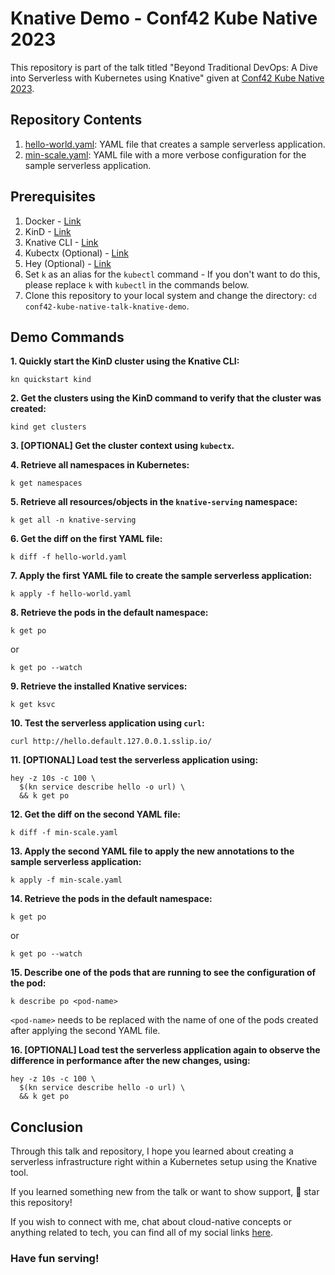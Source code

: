 # Knative Demo - Conf42 Kube Native 2023

This repository is part of the talk titled "Beyond Traditional DevOps: A Dive into Serverless with Kubernetes using Knative" given at [Conf42 Kube Native 2023](https://www.conf42.com/Kube_Native_2023_Karan_Jagtiani_devops_serverless_knative).

## Repository Contents

1. [hello-world.yaml](./hello-world.yaml): YAML file that creates a sample serverless application.
2. [min-scale.yaml](./min-scale.yaml): YAML file with a more verbose configuration for the sample serverless application.

## Prerequisites

1. Docker - [Link](https://docs.docker.com/engine/install/)
2. KinD - [Link](https://kind.sigs.k8s.io/)
3. Knative CLI - [Link](https://knative.dev/docs/client/install-kn/)
4. Kubectx (Optional) - [Link](https://github.com/ahmetb/kubectx#installation)
5. Hey (Optional) - [Link](https://github.com/rakyll/hey)
6. Set `k` as an alias for the `kubectl` command - If you don't want to do this, please replace `k` with `kubectl` in the commands below.
7. Clone this repository to your local system and change the directory: `cd conf42-kube-native-talk-knative-demo`.

## Demo Commands

**1. Quickly start the KinD cluster using the Knative CLI:**

```
kn quickstart kind
```

**2. Get the clusters using the KinD command to verify that the cluster was created:**

```
kind get clusters
```

**3. [OPTIONAL] Get the cluster context using `kubectx`.**

**4. Retrieve all namespaces in Kubernetes:**

```
k get namespaces
```

**5. Retrieve all resources/objects in the `knative-serving` namespace:**

```
k get all -n knative-serving
```

**6. Get the diff on the first YAML file:**

```
k diff -f hello-world.yaml
```

**7. Apply the first YAML file to create the sample serverless application:**

```
k apply -f hello-world.yaml
```

**8. Retrieve the pods in the default namespace:**

```
k get po
```

or

```
k get po --watch
```

**9. Retrieve the installed Knative services:**

```
k get ksvc
```

**10. Test the serverless application using `curl`:**

```
curl http://hello.default.127.0.0.1.sslip.io/
```

**11. [OPTIONAL] Load test the serverless application using:**

```
hey -z 10s -c 100 \
  $(kn service describe hello -o url) \
  && k get po
```

**12. Get the diff on the second YAML file:**

```
k diff -f min-scale.yaml
```

**13. Apply the second YAML file to apply the new annotations to the sample serverless application:**

```
k apply -f min-scale.yaml
```

**14. Retrieve the pods in the default namespace:**

```
k get po
```

or

```
k get po --watch
```

**15. Describe one of the pods that are running to see the configuration of the pod:**

```
k describe po <pod-name>
```

`<pod-name>` needs to be replaced with the name of one of the pods created after applying the second YAML file.

**16. [OPTIONAL] Load test the serverless application again to observe the difference in performance after the new changes, using:**

```
hey -z 10s -c 100 \
  $(kn service describe hello -o url) \
  && k get po
```

## Conclusion

Through this talk and repository, I hope you learned about creating a serverless infrastructure right within a Kubernetes setup using the Knative tool.

If you learned something new from the talk or want to show support, 🌟 star this repository!

If you wish to connect with me, chat about cloud-native concepts or anything related to tech, you can find all of my social links [here](https://karanjagtiani/links).

### Have fun serving!
